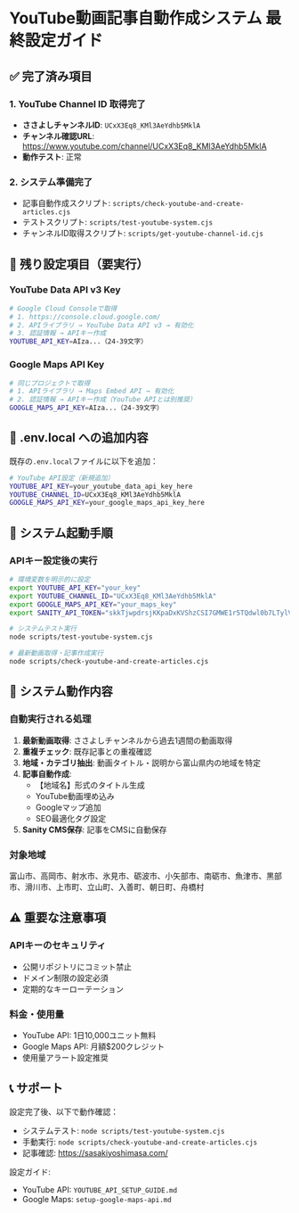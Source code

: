 # YouTube動画記事自動作成システム 最終設定ガイド

## ✅ 完了済み項目

### 1. YouTube Channel ID 取得完了
- **ささよしチャンネルID**: `UCxX3Eq8_KMl3AeYdhb5MklA`
- **チャンネル確認URL**: https://www.youtube.com/channel/UCxX3Eq8_KMl3AeYdhb5MklA
- **動作テスト**: 正常

### 2. システム準備完了
- 記事自動作成スクリプト: `scripts/check-youtube-and-create-articles.cjs`
- テストスクリプト: `scripts/test-youtube-system.cjs`
- チャンネルID取得スクリプト: `scripts/get-youtube-channel-id.cjs`

## 🔧 残り設定項目（要実行）

### YouTube Data API v3 Key
```bash
# Google Cloud Consoleで取得
# 1. https://console.cloud.google.com/
# 2. APIライブラリ → YouTube Data API v3 → 有効化
# 3. 認証情報 → APIキー作成
YOUTUBE_API_KEY=AIza...（24-39文字）
```

### Google Maps API Key  
```bash
# 同じプロジェクトで取得
# 1. APIライブラリ → Maps Embed API → 有効化
# 2. 認証情報 → APIキー作成（YouTube APIとは別推奨）
GOOGLE_MAPS_API_KEY=AIza...（24-39文字）
```

## 📝 .env.local への追加内容

既存の`.env.local`ファイルに以下を追加：

```bash
# YouTube API設定（新規追加）
YOUTUBE_API_KEY=your_youtube_data_api_key_here
YOUTUBE_CHANNEL_ID=UCxX3Eq8_KMl3AeYdhb5MklA
GOOGLE_MAPS_API_KEY=your_google_maps_api_key_here
```

## 🚀 システム起動手順

### APIキー設定後の実行
```bash
# 環境変数を明示的に設定
export YOUTUBE_API_KEY="your_key"
export YOUTUBE_CHANNEL_ID="UCxX3Eq8_KMl3AeYdhb5MklA"
export GOOGLE_MAPS_API_KEY="your_maps_key"
export SANITY_API_TOKEN="skkTjwpdrsjKKpaDxKVShzCSI7GMWE1r5TQdwl0b7LTylVPoAxzBg0oPqhtUQyfPjyvtZW2mu6nfUMNUJ"

# システムテスト実行
node scripts/test-youtube-system.cjs

# 最新動画取得・記事作成実行
node scripts/check-youtube-and-create-articles.cjs
```

## 🎯 システム動作内容

### 自動実行される処理
1. **最新動画取得**: ささよしチャンネルから過去1週間の動画取得
2. **重複チェック**: 既存記事との重複確認
3. **地域・カテゴリ抽出**: 動画タイトル・説明から富山県内の地域を特定
4. **記事自動作成**: 
   - 【地域名】形式のタイトル生成
   - YouTube動画埋め込み
   - Googleマップ追加
   - SEO最適化タグ設定
5. **Sanity CMS保存**: 記事をCMSに自動保存

### 対象地域
富山市、高岡市、射水市、氷見市、砺波市、小矢部市、南砺市、魚津市、黒部市、滑川市、上市町、立山町、入善町、朝日町、舟橋村

## ⚠️ 重要な注意事項

### APIキーのセキュリティ
- 公開リポジトリにコミット禁止
- ドメイン制限の設定必須
- 定期的なキーローテーション

### 料金・使用量
- YouTube API: 1日10,000ユニット無料
- Google Maps API: 月額$200クレジット
- 使用量アラート設定推奨

## 📞 サポート

設定完了後、以下で動作確認：
- システムテスト: `node scripts/test-youtube-system.cjs`
- 手動実行: `node scripts/check-youtube-and-create-articles.cjs`
- 記事確認: https://sasakiyoshimasa.com/

設定ガイド:
- YouTube API: `YOUTUBE_API_SETUP_GUIDE.md`
- Google Maps: `setup-google-maps-api.md`